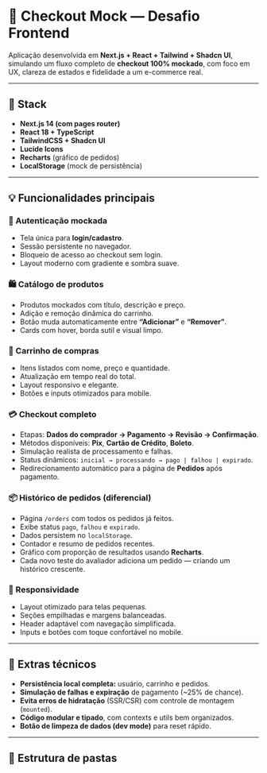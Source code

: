 # 🛒 Checkout Mock — Desafio Frontend

Aplicação desenvolvida em **Next.js + React + Tailwind + Shadcn UI**, simulando um fluxo completo de **checkout 100% mockado**, com foco em UX, clareza de estados e fidelidade a um e-commerce real.

---

## 🚀 Stack

- **Next.js 14 (com pages router)**
- **React 18 + TypeScript**
- **TailwindCSS + Shadcn UI**
- **Lucide Icons**
- **Recharts** (gráfico de pedidos)
- **LocalStorage** (mock de persistência)

---

## 💡 Funcionalidades principais

### 🔐 Autenticação mockada

- Tela única para **login/cadastro**.
- Sessão persistente no navegador.
- Bloqueio de acesso ao checkout sem login.
- Layout moderno com gradiente e sombra suave.

### 🛍️ Catálogo de produtos

- Produtos mockados com título, descrição e preço.
- Adição e remoção dinâmica do carrinho.
- Botão muda automaticamente entre **“Adicionar”** e **“Remover”**.
- Cards com hover, borda sutil e visual limpo.

### 🛒 Carrinho de compras

- Itens listados com nome, preço e quantidade.
- Atualização em tempo real do total.
- Layout responsivo e elegante.
- Botões e inputs otimizados para mobile.

### 💳 Checkout completo

- Etapas: **Dados do comprador → Pagamento → Revisão → Confirmação**.
- Métodos disponíveis: **Pix**, **Cartão de Crédito**, **Boleto**.
- Simulação realista de processamento e falhas.
- Status dinâmicos: `inicial → processando → pago | falhou | expirado`.
- Redirecionamento automático para a página de **Pedidos** após pagamento.

### 📦 Histórico de pedidos (diferencial)

- Página `/orders` com todos os pedidos já feitos.
- Exibe status `pago`, `falhou` e `expirado`.
- Dados persistem no `localStorage`.
- Contador e resumo de pedidos recentes.
- Gráfico com proporção de resultados usando **Recharts**.
- Cada novo teste do avaliador adiciona um pedido — criando um histórico crescente.

### 📱 Responsividade

- Layout otimizado para telas pequenas.
- Seções empilhadas e margens balanceadas.
- Header adaptável com navegação simplificada.
- Inputs e botões com toque confortável no mobile.

---

## 🧠 Extras técnicos

- **Persistência local completa:** usuário, carrinho e pedidos.
- **Simulação de falhas e expiração** de pagamento (~25% de chance).
- **Evita erros de hidratação** (SSR/CSR) com controle de montagem (`mounted`).
- **Código modular e tipado**, com contexts e utils bem organizados.
- **Botão de limpeza de dados (dev mode)** para reset rápido.

---

## 🧩 Estrutura de pastas
